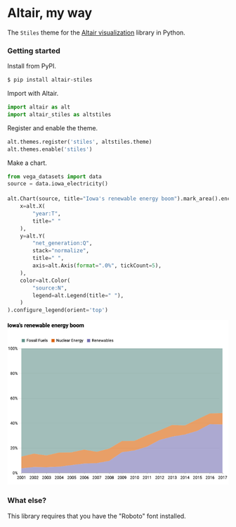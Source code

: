 # Altair, my way

The `Stiles` theme for the [Altair visualization](https://altair-viz.github.io/) library in Python.

### Getting started

Install from PyPI.

```bash
$ pip install altair-stiles
```

Import with Altair.

```python
import altair as alt
import altair_stiles as altstiles
```

Register and enable the theme.

```python
alt.themes.register('stiles', altstiles.theme)
alt.themes.enable('stiles')
```

Make a chart.

```python
from vega_datasets import data
source = data.iowa_electricity()

alt.Chart(source, title="Iowa's renewable energy boom").mark_area().encode(
    x=alt.X(
        "year:T",
        title=" "
    ),
    y=alt.Y(
        "net_generation:Q",
        stack="normalize",
        title=" ",
        axis=alt.Axis(format=".0%", tickCount=5),
    ),
    color=alt.Color(
        "source:N",
        legend=alt.Legend(title=" "),
    )
).configure_legend(orient='top')
```

![example](./area.png)

### What else?

This library requires that you have the "Roboto" font installed. 